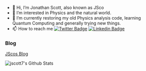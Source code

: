 - 👋 Hi, I’m Jonathan Scott, also known as JSco
- 👀 I’m interested in Physics and the natural world.
- 🌱 I’m currently restoring my old Physics analysis code, learning Quantum Computing and generally trying new things.
- 📫 How to reach me [![Twitter Badge](https://img.shields.io/badge/-Twitter-1ca0f1?style=flat-square&labelColor=1ca0f1&logo=twitter&logoColor=white&link=https://twitter.com/lonjsco)](https://twitter.com/lonjsco) [![Linkedin Badge](https://img.shields.io/badge/-LinkedIn-blue?style=flat-square&logo=Linkedin&logoColor=white&link=https://www.linkedin.com/in/jonathan-scott-4a5abb3/)](https://www.linkedin.com/in/jonathan-scott-4a5abb3/) 

### Blog
[JScos Blog](https://jscosblog.blogspot.com/)

<!---
jscott7/jscott7 is a ✨ special ✨ repository because its `README.md` (this file) appears on your GitHub profile.
You can click the Preview link to take a look at your changes.
--->

<img align="left" alt="jscott7's Github Stats" src="https://github-readme-stats.vercel.app/api?username=jscott7&show_icons=true&hide_border=true"/>
